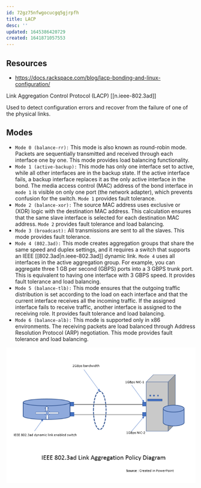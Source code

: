 ```yaml
---
id: 72gz75nfwgocucgq5gjrpfh
title: LACP
desc: ''
updated: 1645386420729
created: 1641871057553
---
```



## Resources

- <https://docs.rackspace.com/blog/lacp-bonding-and-linux-configuration/>

Link Aggregation Control Protocol (LACP) [[n.ieee-802.3ad]]

Used to detect configuration errors and recover from the failure of one of the physical links.

## Modes

- `Mode 0 (balance-rr):`
This mode is also known as round-robin mode.
Packets are sequentially transmitted and received through each interface one by one.
This mode provides load balancing functionality.
- `Mode 1 (active-backup):`
This mode has only one interface set to active, while all other interfaces are in the backup state.
If the active interface fails, a backup interface replaces it as the only active interface in the bond.
The media access control (MAC) address of the bond interface in `mode 1` is visible on only one port (the network adapter), which prevents confusion for the switch.
`Mode 1` provides fault tolerance.
- `Mode 2 (balance-xor):`
The source MAC address uses exclusive or (XOR) logic with the destination MAC address.
This calculation ensures that the same slave interface is selected for each destination MAC address.
`Mode 2` provides fault tolerance and load balancing.
- `Mode 3 (broadcast):`
All transmissions are sent to all the slaves.
This mode provides fault tolerance.
- `Mode 4 (802.3ad):`
This mode creates aggregation groups that share the same speed and duplex settings, and it requires a switch that supports an IEEE [[802.3ad|n.ieee-802.3ad]] dynamic link.
`Mode 4` uses all interfaces in the active aggregation group.
For example, you can aggregate three 1 GB per second (GBPS) ports into a 3 GBPS trunk port.
This is equivalent to having one interface with 3 GBPS speed.
It provides fault tolerance and load balancing.
- `Mode 5 (balance-tlb):`
This mode ensures that the outgoing traffic distribution is set according to the load on each interface and that the current interface receives all the incoming traffic.
If the assigned interface fails to receive traffic, another interface is assigned to the receiving role.
It provides fault tolerance and load balancing.
- `Mode 6 (balance-alb):`
This mode is supported only in x86 environments.
The receiving packets are load balanced through Address Resolution Protocol (ARP) negotiation.
This mode provides fault tolerance and load balancing.

![link aggregation](/assets/images/2022-02-20-11-46-53.png)
